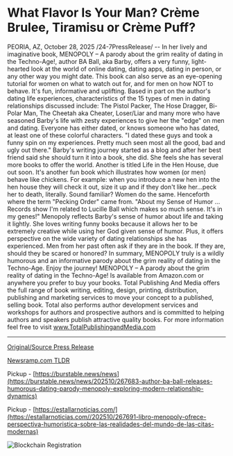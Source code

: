 # What Flavor Is Your Man? Crème Brulee, Tiramisu or Crème Puff?

PEORIA, AZ, October 28, 2025 /24-7PressRelease/ -- In her lively and imaginative book, MENOPOLY – A parody about the grim reality of dating in the Techno-Age!, author BA Ball, aka Barby, offers a very funny, light-hearted look at the world of online dating, dating apps, dating in person, or any other way you might date. This book can also serve as an eye-opening tutorial for women on what to watch out for, and for men on how NOT to behave. It's fun, informative and uplifting.  Based in part on the author's dating life experiences, characteristics of the 15 types of men in dating relationships discussed include:  The Pistol Packer, The Hose Dragger, Bi-Polar Man, The Cheetah aka Cheater, Loser/Liar and many more who have seasoned Barby's life with zesty experiences to give her the "edge" on men and dating. Everyone has either dated, or knows someone who has dated, at least one of these colorful characters.  "I dated these guys and took a funny spin on my experiences. Pretty much seen most all the good, bad and ugly out there."  Barby's writing journey started as a blog and after her best friend said she should turn it into a book, she did. She feels she has several more books to offer the world. Another is titled Life in the Hen House, due out soon. It's another fun book which illustrates how women (or men) behave like chickens. For example: when you introduce a new hen into the hen house they will check it out, size it up and if they don't like her…peck her to death, literally.   Sound familiar? Women do the same. Henceforth where the term "Pecking Order" came from.   "About my Sense of Humor …Records show I'm related to Lucille Ball which makes so much sense. It's in my genes!"  Menopoly reflects Barby's sense of humor about life and taking it lightly. She loves writing funny books because it allows her to be extremely creative while using her God given sense of humor. Plus, it offers perspective on the wide variety of dating relationships she has experienced.   Men from her past often ask if they are in the book. If they are, should they be scared or honored?  In summary, MENOPOLY truly is a wildly humorous and an informative parody about the grim reality of dating in the Techno-Age. Enjoy the journey!   MENOPOLY – A parody about the grim reality of dating in the Techno-Age!  Is available from Amazon.com or anywhere you prefer to buy your books.  Total Publishing And Media offers the full range of book writing, editing, design, printing, distribution, publishing and marketing services to move your concept to a published, selling book. Total also performs author development services and workshops for authors and prospective authors and is committed to helping authors and speakers publish attractive quality books. For more information feel free to visit www.TotalPublishingandMedia.com 

---

[Original/Source Press Release](https://www.24-7pressrelease.com/press-release/528165/what-flavor-is-your-man-cr%C3%A8me-brulee-tiramisu-or-cr%C3%A8me-puff)
                    

[Newsramp.com TLDR](https://newsramp.com/curated-news/barby-s-menopoly-exposes-hilarious-truths-of-modern-dating/3d0d4c2a09d605cac7cc7554ad745dd9) 


Pickup - [https://burstable.news/news](https://burstable.news/news/202510/267683-author-ba-ball-releases-humorous-dating-parody-menopoly-exploring-modern-relationship-dynamics)

Pickup - [https://estallarnoticias.com/](https://estallarnoticias.com//202510/267691-libro-menopoly-ofrece-perspectiva-humoristica-sobre-las-realidades-del-mundo-de-las-citas-modernas)
 

 



![Blockchain Registration](https://cdn.newsramp.app/24-7PressRelease/qrcode/2510/28/gleeRVE5.webp)